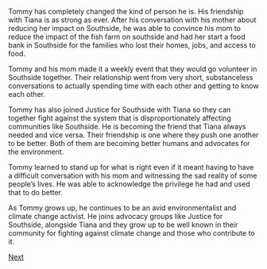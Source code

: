 Tommy has completely changed the kind of person he is. His friendship with Tiana is as strong as ever. After his conversation with his mother about reducing her impact on Southside, he was able to convince his mom to reduce the impact of the fish farm on southside and had her start a food bank in Southside for the families who lost their homes, jobs, and access to food. 

Tommy and his mom made it a weekly event that they would go volunteer in Southside together. Their relationship went from very short, substanceless conversations to actually spending time with each other and getting to know each other.  

Tommy has also joined Justice for Southside with Tiana so they can together fight against the system that is disproportionately affecting communities like Southside. He is becoming the friend that Tiana always needed and vice versa. Their friendship is one where they push one another to be better. Both of them are becoming better humans and advocates for the environment.  

Tommy learned to stand up for what is right even if it meant having to have a difficult conversation with his mom and witnessing the sad reality of some people’s lives. He was able to acknowledge the privilege he had and used that to do better.

As Tommy grows up, he continues to be an avid environmentalist and climate change activist. He joins advocacy groups like Justice for Southside, alongside Tiana and they grow up to be well known in their community for fighting against climate change and those who contribute to it. 

[Next](https://dorsadanesh.github.io/RisingTides-Sink-or-Swim/end.html)
